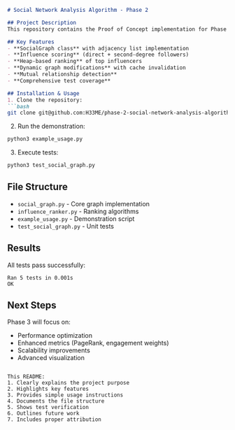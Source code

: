 ```markdown
# Social Network Analysis Algorithm - Phase 2

## Project Description
This repository contains the Proof of Concept implementation for Phase 2 of the Social Network Analysis project. The system analyzes social influence patterns using graph data structures and adjacency list representations in Python.

## Key Features
- **SocialGraph class** with adjacency list implementation
- **Influence scoring** (direct + second-degree followers)
- **Heap-based ranking** of top influencers
- **Dynamic graph modifications** with cache invalidation
- **Mutual relationship detection**
- **Comprehensive test coverage**

## Installation & Usage
1. Clone the repository:
```bash
git clone git@github.com:H33ME/phase-2-social-network-analysis-algorithm-project.git
```

2. Run the demonstration:
```bash
python3 example_usage.py
```

3. Execute tests:
```bash
python3 test_social_graph.py
```

## File Structure
- `social_graph.py` - Core graph implementation
- `influence_ranker.py` - Ranking algorithms
- `example_usage.py` - Demonstration script
- `test_social_graph.py` - Unit tests

## Results
All tests pass successfully:
```
Ran 5 tests in 0.001s
OK
```

## Next Steps
Phase 3 will focus on:
- Performance optimization
- Enhanced metrics (PageRank, engagement weights)
- Scalability improvements
- Advanced visualization


```

This README:
1. Clearly explains the project purpose
2. Highlights key features
3. Provides simple usage instructions
4. Documents the file structure
5. Shows test verification
6. Outlines future work
7. Includes proper attribution
